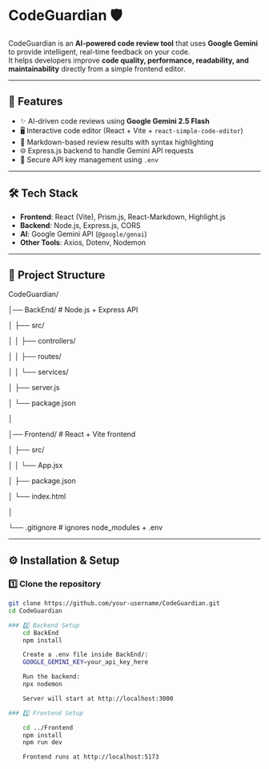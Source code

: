# CodeGuardian 🛡️

CodeGuardian is an **AI-powered code review tool** that uses **Google Gemini** to provide intelligent, real-time feedback on your code.  
It helps developers improve **code quality, performance, readability, and maintainability** directly from a simple frontend editor.

---

## 🚀 Features
- ✨ AI-driven code reviews using **Google Gemini 2.5 Flash**
- 🖥️ Interactive code editor (React + Vite + `react-simple-code-editor`)
- 📑 Markdown-based review results with syntax highlighting
- 🌐 Express.js backend to handle Gemini API requests
- 🔐 Secure API key management using `.env`

---

## 🛠️ Tech Stack
- **Frontend**: React (Vite), Prism.js, React-Markdown, Highlight.js
- **Backend**: Node.js, Express.js, CORS
- **AI**: Google Gemini API (`@google/genai`)
- **Other Tools**: Axios, Dotenv, Nodemon

---

## 📂 Project Structure
CodeGuardian/

│── BackEnd/ # Node.js + Express API

│ ├── src/

│ │ ├── controllers/

│ │ ├── routes/

│ │ └── services/

│ ├── server.js

│ └── package.json

│

│── Frontend/ # React + Vite frontend

│ ├── src/

│ │ └── App.jsx

│ ├── package.json

│ └── index.html

│

└── .gitignore # ignores node_modules + .env



---

## ⚙️ Installation & Setup

### 1️⃣ Clone the repository
```bash
git clone https://github.com/your-username/CodeGuardian.git
cd CodeGuardian

### 2️⃣ Backend Setup
    cd BackEnd
    npm install

    Create a .env file inside BackEnd/:
    GOOGLE_GEMINI_KEY=your_api_key_here

    Run the backend:
    npx nodemon

    Server will start at http://localhost:3000

### 3️⃣ Frontend Setup

    cd ../Frontend
    npm install
    npm run dev

    Frontend runs at http://localhost:5173
